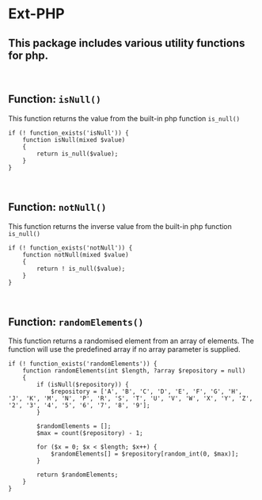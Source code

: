 # **Ext-PHP**

## This package includes various utility functions for php.

&nbsp;

## Function: `isNull()`
This function returns the value from the built-in php function `is_null()`
```
if (! function_exists('isNull')) {
    function isNull(mixed $value)
    {
        return is_null($value);
    }
}
```
&nbsp;

## Function: `notNull()`
This function returns the inverse value from the built-in php function `is_null()`
```
if (! function_exists('notNull')) {
    function notNull(mixed $value)
    {
        return ! is_null($value);
    }
}
```
&nbsp;

## Function: `randomElements()`
This function returns a randomised element from an array of elements. The function will use the predefined array if no array parameter is supplied.
```
if (! function_exists('randomElements')) {
    function randomElements(int $length, ?array $repository = null)
    {
        if (isNull($repository)) {
            $repository = ['A', 'B', 'C', 'D', 'E', 'F', 'G', 'H', 'J', 'K', 'M', 'N', 'P', 'R', 'S', 'T', 'U', 'V', 'W', 'X', 'Y', 'Z', '2', '3', '4', '5', '6', '7', '8', '9'];
        }

        $randomElements = [];
        $max = count($repository) - 1;

        for ($x = 0; $x < $length; $x++) {
            $randomElements[] = $repository[random_int(0, $max)];
        }

        return $randomElements;
    }
}
```
